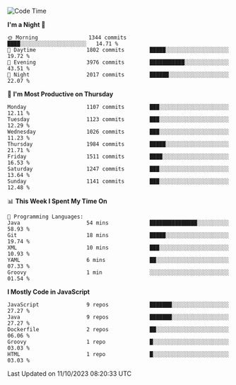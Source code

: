 <!--START_SECTION:waka-->
![Code Time](http://img.shields.io/badge/Code%20Time-1%2C313%20hrs%204%20mins-blue)

**I'm a Night 🦉** 

```text
🌞 Morning                1344 commits        ████░░░░░░░░░░░░░░░░░░░░░   14.71 % 
🌆 Daytime                1802 commits        █████░░░░░░░░░░░░░░░░░░░░   19.72 % 
🌃 Evening                3976 commits        ███████████░░░░░░░░░░░░░░   43.51 % 
🌙 Night                  2017 commits        ██████░░░░░░░░░░░░░░░░░░░   22.07 % 
```
📅 **I'm Most Productive on Thursday** 

```text
Monday                   1107 commits        ███░░░░░░░░░░░░░░░░░░░░░░   12.11 % 
Tuesday                  1123 commits        ███░░░░░░░░░░░░░░░░░░░░░░   12.29 % 
Wednesday                1026 commits        ███░░░░░░░░░░░░░░░░░░░░░░   11.23 % 
Thursday                 1984 commits        █████░░░░░░░░░░░░░░░░░░░░   21.71 % 
Friday                   1511 commits        ████░░░░░░░░░░░░░░░░░░░░░   16.53 % 
Saturday                 1247 commits        ███░░░░░░░░░░░░░░░░░░░░░░   13.64 % 
Sunday                   1141 commits        ███░░░░░░░░░░░░░░░░░░░░░░   12.48 % 
```


📊 **This Week I Spent My Time On** 

```text
💬 Programming Languages: 
Java                     54 mins             ███████████████░░░░░░░░░░   58.93 % 
Git                      18 mins             █████░░░░░░░░░░░░░░░░░░░░   19.74 % 
XML                      10 mins             ███░░░░░░░░░░░░░░░░░░░░░░   10.93 % 
YAML                     6 mins              ██░░░░░░░░░░░░░░░░░░░░░░░   07.33 % 
Groovy                   1 min               ░░░░░░░░░░░░░░░░░░░░░░░░░   01.54 % 
```

**I Mostly Code in JavaScript** 

```text
JavaScript               9 repos             ███████░░░░░░░░░░░░░░░░░░   27.27 % 
Java                     9 repos             ███████░░░░░░░░░░░░░░░░░░   27.27 % 
Dockerfile               2 repos             ██░░░░░░░░░░░░░░░░░░░░░░░   06.06 % 
Groovy                   1 repo              █░░░░░░░░░░░░░░░░░░░░░░░░   03.03 % 
HTML                     1 repo              █░░░░░░░░░░░░░░░░░░░░░░░░   03.03 % 
```




 Last Updated on 11/10/2023 08:20:33 UTC
<!--END_SECTION:waka-->
